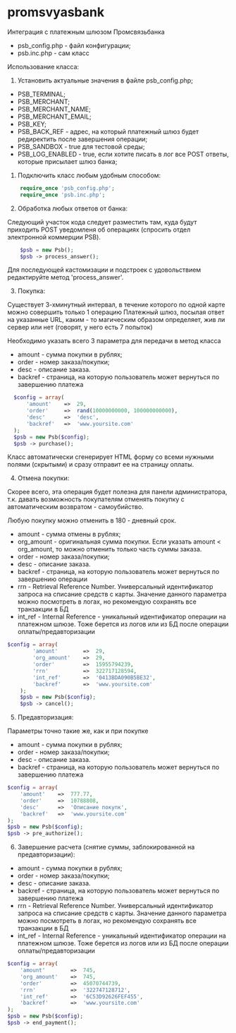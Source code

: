 promsvyasbank
=============

Интеграция с платежным шлюзом Промсвязьбанка

- psb_config.php - файл конфигурации;
- psb.inc.php - сам класс

Использование класса:

1) Установить актуальные значения в файле psb_config.php;
 - PSB_TERMINAL;
 - PSB_MERCHANT;
 - PSB_MERCHANT_NAME;
 - PSB_MERCHANT_EMAIL;
 - PSB_KEY;
 - PSB_BACK_REF - адрес, на который платежный шлюз будет редиректить после завершения операции;
 - PSB_SANDBOX - true для тестовой среды;
 - PSB_LOG_ENABLED - true, если хотите писать в лог все POST ответы, которые присылает шлюз банка;
 
1) Подключить класс любым удобным способом:
```php
    require_once 'psb_config.php';
    require_once 'psb.inc.php';
```
2) Обработка любых ответов от банка:

Следующий участок кода следует разместить там, куда будут приходить POST уведомленя об операциях (спросить отдел электронной коммерции PSB).

```php
    $psb = new Psb();
    $psb -> process_answer();
```

Для последующей кастомизации и подстроек с удовольствием редактируйте метод 'process_answer'.

3) Покупка:

Существует 3-хминутный интервал, в течение которого по одной карте можно совершить только 1 операцию
Платежный шлюз, посылая ответ на указанные URL, каким - то магическим образом определяет, жив ли сервер или нет (говорят, у него есть 7 попыток)

Необходимо указать всего 3 параметра для передачи в метод класса
- amount - сумма покупки в рублях;
- order - номер заказа/покупки;
- desc - описание заказа.
- backref - страница, на которую пользователь может вернуться по завершению платежа

```php
  $config = array(
      'amount'    =>  29,
      'order'     =>  rand(10000000000, 100000000000),
      'desc'      =>  'desc',
      'backref'   =>  'www.yoursite.com'
  );
  $psb = new Psb($config);
  $psb -> purchase();

```
Класс автоматически сгенерирует HTML форму со всеми нужными полями (скрытыми) и сразу отправит ее на страницу оплаты.

4) Отмена покупки:

Скорее всего, эта операция будет полезна для панели администратора, т.к. давать возможность покупателям отменять покупку с автоматическим возвратом - самоубийство.

Любую покупку можно отменить в 180 - дневный срок.

- amount - сумма отмены в рублях;
- org_amount -  оригинальная сумма покупки. Если указать amount < org_amount, то можно отменить только часть суммы заказа.
- order - номер заказа/покупки;
- desc - описание заказа.
- backref - страница, на которую пользователь может вернуться по завершению операции
- rrn - Retrieval Reference Number. Универсальный идентификатор запроса на списание средств с карты. Значение данного параметра можно посмотреть в логах, но рекомендую сохранять все транзакции в БД
- int_ref - Internal Reference - уникальный идентификатор операции на платежном шлюзе. Тоже берется из логов или из БД после операции оплаты/предавторизации

```php
$config = array(
        'amount'        =>  29,
        'org_amount'    =>  29,
        'order'         =>  15955794239,
        'rrn'           =>  322717128594,
        'int_ref'       =>  '0413BDA090B5BE32',
        'backref'       =>  'www.yoursite.com'
    );
    $psb = new Psb($config);
    $psb -> cancel();
```
5) Предавторизация:

Параметры точно такие же, как и при покупке

- amount - сумма покупки в рублях;
- order - номер заказа/покупки;
- desc - описание заказа.
- backref - страница, на которую пользователь может вернуться по завершению платежа

```php
$config = array(
    'amount'    =>  777.77,
    'order'     =>  10788808,
    'desc'      =>  'Описание покупк',
    'backref'   =>  'www.yoursite.com'
);
$psb = new Psb($config);
$psb -> pre_authorize();
```
6) Завершение расчета (снятие суммы, заблокированной на предавторизации):

- amount - сумма покупки в рублях;
- order - номер заказа/покупки;
- desc - описание заказа.
- backref - страница, на которую пользователь может вернуться по завершению платежа
- rrn - Retrieval Reference Number. Универсальный идентификатор запроса на списание средств с карты. Значение данного параметра можно посмотреть в логах, но рекомендую сохранять все транзакции в БД
- int_ref - Internal Reference - уникальный идентификатор операции на платежном шлюзе. Тоже берется из логов или из БД после операции оплаты/предавторизации

```php
$config = array(
    'amount'        =>  745,
    'org_amount'    =>  745,
    'order'         =>  45070744739,
    'rrn'           =>  '322747128712',
    'int_ref'       =>  '6C53D92626FEF455',
    'backref'       =>  'www.yoursite.com'
);
$psb = new Psb($config);
$psb -> end_payment();
```
